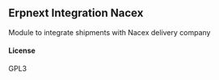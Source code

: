 ## Erpnext Integration Nacex

Module to integrate shipments with Nacex delivery company

#### License

GPL3